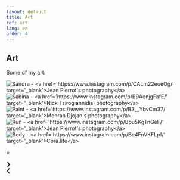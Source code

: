```yaml
---
layout: default
title: Art
ref: art
lang: en
order: 4
---
```


## Art

Some of my art:

<div class="row">

<div class="pic" id="draw">
<img id="5" src="files/drawings/sandra.jpg" onClick="modftn(this);currentSlide(5)" alt="Sandra - <a href='https://www.instagram.com/p/CALm22eoeOg/' target='_blank'>Jean Pierrot's photography</a>">
</div>

<div class="pic" id="draw">
<img id="4" src="files/drawings/sabina.jpg" onClick="modftn(this);currentSlide(4)" alt="Sabina - <a href='https://www.instagram.com/p/B9AenjgFafE/' target='_blank'>Nick Tsirogiannidis' photography</a>">
</div>

<div class="pic" id="draw">
<img id="3" src="files/drawings/paint.jpg" onClick="modftn(this);currentSlide(3)" alt="Paint - <a href='https://www.instagram.com/p/B3__YbvCm37/' target='_blank'>Mehran Djojan's photography</a>">
</div>

<div class="pic" id="draw">
<img id="2" src="files/drawings/run.jpg" onClick="modftn(this);currentlSlide(2)" alt="Run - <a href='https://www.instagram.com/p/Bpu5KgTnGeF/' target='_blank'>Jean Pierrot's photography</a>">
</div>

<div class="pic" id="draw">
<img id="1" src="files/drawings/body.jpg" onClick="modftn(this);currentSlide(1)" alt="Body - <a href='https://www.instagram.com/p/Be4FnVKFLpf/' target='_blank'>Cora.life</a>">
</div>

</div>

<!-- The Modal -->
<div id="myModal" class="modal">

  <!-- The Close Button -->
  <span class="close">&times;</span>

  <!-- Modal Content (The Image) -->
  <img class="modal-content" id="img01">

  <!-- Modal Caption (Image Text) -->
  <div id="caption"></div>

  <div class="next" onclick="next()">&#10095;</div>
  <div class="prev" onclick="prev()">&#10094;</div>

</div>

<script src="/assets/js/main.js"></script>

